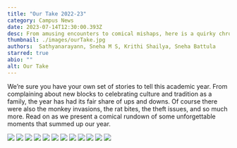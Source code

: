 ```yaml
---
title: "Our Take 2022-23"
category: Campus News
date: 2023-07-14T12:30:00.393Z
desc: From amusing encounters to comical mishaps, here is a quirky chronicle that captures all the student activities of 2022-23. Join us as we take a trip down memory lane with a collection of tales that will leave you smiling from ear to ear. 
thumbnail: ./images/ourTake.jpg
authors:  Sathyanarayann, Sneha M S, Krithi Shailya, Sneha Battula
starred: true
abio: ""
alt: Our Take
---
```


We’re sure you have your own set of stories to tell this academic year. From complaining about new blocks to celebrating culture and tradition as a family, the year has had its fair share of ups and downs. Of course there were also the monkey invasions, the rat bites, the theft issues, and so much more. Read on as we present a comical rundown of some unforgettable moments that summed up our year.                  

![](images/our_take/1.png)
![](images/our_take/2.png)
![](images/our_take/3.png)
![](images/our_take/4.png)
![](images/our_take/5.png)
![](images/our_take/6.png)
![](images/our_take/7.png)
![](images/our_take/8.png)
![](images/our_take/9.png)
![](images/our_take/10.png)
![](images/our_take/11.png)
![](images/our_take/12.png)